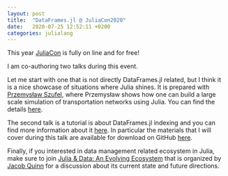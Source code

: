 ```yaml
---
layout: post
title:  "DataFrames.jl @ JuliaCon2020"
date:   2020-07-25 12:52:11 +0200
categories: julialang
---
```


This year [JuliaCon][juliacon] is fully on line and for free!

I am co-authoring two talks during this event.

Let me start with one that is not directly DataFrames.jl related, but I think it
is a nice showcase of situations where Julia shines. It is prepared with
[Przemysław Szufel][pszufe], where Przemysław shows how one can build a large
scale simulation of transportation networks using Julia. You can find the
details [here][graphs].

The second talk is a tutorial is about DataFrames.jl indexing and you can find
more information about it [here](https://live.juliacon.org/talk/8SFYHK). In
particular the materials that I will cover during this talk are available for
download on GitHub [here][dfrepo].

Finally, if you interested in data management related ecosystem in Julia, make
sure to join [Julia & Data: An Evolving Ecosystem][bof] that is organized by
[Jacob Quinn][qj] for a discussion about its current state and future
directions.

[juliacon]: https://juliacon.org/2020/
[pszufe]: https://szufel.pl/en_aboutme.html
[graphs]: https://live.juliacon.org/talk/GX8QCX
[df]: https://live.juliacon.org/talk/8SFYHK
[dfrepo]: https://github.com/bkamins/JuliaCon2020-DataFrames-Tutorial
[bof]: https://live.juliacon.org/talk/CA3SET
[qj]: https://github.com/quinnj
